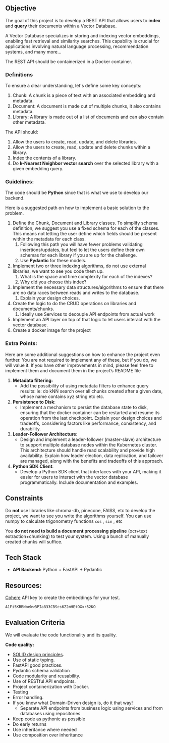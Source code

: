 ## Objective

The goal of this project is to develop a REST API that allows users to **index** and **query** their documents within a Vector Database.

 A Vector Database specializes in storing and indexing vector embeddings, enabling fast retrieval and similarity searches. This capability is crucial for applications involving natural language processing, recommendation systems, and many more…

The REST API should be containerized in a Docker container.

### Definitions

To ensure a clear understanding, let's define some key concepts:

1. Chunk: A chunk is a piece of text with an associated embedding and metadata.
2. Document: A document is made out of multiple chunks, it also contains metadata.
3. Library: A library is made out of a list of documents and can also contain other metadata.

The API should:

1. Allow the users to create, read, update, and delete libraries.
2. Allow the users to create, read, update and delete chunks within a library.
3. Index the contents of a library.
4. Do **k-Nearest Neighbor vector search** over the selected library with a given embedding query.

### Guidelines:

The code should be **Python** since that is what we use to develop our backend.

Here is a suggested path on how to implement a basic solution to the problem.

1. Define the Chunk, Document and Library classes. To simplify schema definition, we suggest you use a fixed schema for each of the classes. This means not letting the user define which fields should be present within the metadata for each class. 
    1. Following this path you will have fewer problems validating insertions/updates, but feel to let the users define their own schemas for each library if you are up for the challenge.
    2. Use **Pydantic** for these models.
2. Implement two or three indexing algorithms, do not use external libraries, we want to see you code them up. 
    1. What is the space and time complexity for each of the indexes? 
    2. Why did you choose this index?
3. Implement the necessary data structures/algorithms to ensure that there are no data races between reads and writes to the database. 
    1. Explain your design choices.
4. Create the logic to do the CRUD operations on libraries and documents/chunks. 
    1. Ideally use Services to decouple API endpoints from actual work 
5. Implement an API layer on top of that logic to let users interact with the vector database.
6. Create a docker image for the project

### Extra Points:

Here are some additional suggestions on how to enhance the project even further. You are not required to implement any of these, but if you do, we will value it. If you have other improvements in mind, please feel free to implement them and document them in the project’s README file

1. **Metadata filtering:**
    - Add the possibility of using metadata filters to enhance query results: ie: do kNN search over all chunks created after a given date, whose name contains xyz string etc etc.
2. **Persistence to Disk**:
    - Implement a mechanism to persist the database state to disk, ensuring that the docker container can be restarted and resume its operation from the last checkpoint. Explain your design choices and tradeoffs, considering factors like performance, consistency, and durability.
3. **Leader-Follower Architecture**:
    - Design and implement a leader-follower (master-slave) architecture to support multiple database nodes within the Kubernetes cluster. This architecture should handle read scalability and provide high availability. Explain how leader election, data replication, and failover are managed, along with the benefits and tradeoffs of this approach.
4. **Python SDK Client**:
    - Develop a Python SDK client that interfaces with your API, making it easier for users to interact with the vector database programmatically. Include  documentation and examples.

## Constraints

Do **not** use libraries like chroma-db, pinecone, FAISS, etc to develop the project, we want to see you write the algorithms yourself. You can use numpy to calculate trigonometry functions `cos` , `sin` , etc

You **do not need to build a document processing pipeline** (ocr+text extraction+chunking) to test your system. Using a bunch of manually created chunks will suffice.

## **Tech Stack**

- **API Backend:** Python + FastAPI + Pydantic

## Resources:

[Cohere](https://cohere.com/embeddings) API key to create the embeddings for your test.

```markdown
A1Fi5KBBNoekwBPIa833CBScs6Z2mHEtOXxr52KO
```

## Evaluation Criteria

We will evaluate the code functionality and its quality.

**Code quality:**

- [SOLID design principles](https://realpython.com/solid-principles-python/).
- Use of static typing.
- FastAPI good practices.
- Pydantic schema validation
- Code modularity and reusability.
- Use of RESTful API endpoints.
- Project containerization with Docker.
- Testing
- Error handling.
- If you know what Domain-Driven design is, do it that way!
    - Separate API endpoints from business logic using services and from databases using repositories
- Keep code as pythonic as possible
- Do early returns
- Use inheritance where needed
- Use composition over inheritance